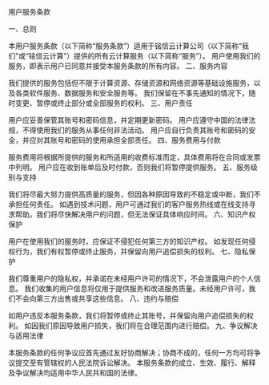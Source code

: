 用户服务条款

一、总则

本用户服务条款（以下简称“服务条款”）适用于铭信云计算公司（以下简称“我们”或“铭信云计算”）提供的所有云计算服务（以下简称“服务”）。
用户使用我们的服务，即表示用户已同意并接受本服务条款的所有内容。
二、服务内容

我们提供的服务包括但不限于计算资源、存储资源和网络资源等基础设施服务，以及各类软件服务、数据服务和安全服务等。
我们保留在不事先通知的情况下，随时变更、暂停或终止部分或全部服务的权利。
三、用户责任

用户应妥善保管其账号和密码信息，并定期更新密码。
用户应遵守中国的法律法规，不得使用我们的服务从事任何非法活动。
用户应自行负责其账号和密码的安全，并应对其账号和密码的使用承担全部责任。
四、服务费用与付款

服务费用将根据所提供的服务和所适用的收费标准而定，具体费用将在合同或发票中列明。
用户应在收到账单后及时付款，否则我们将暂停提供服务。
五、服务级别与支持

我们将尽最大努力提供高质量的服务，但因各种原因导致的不稳定或中断，我们不承担任何责任。
如遇到技术问题，用户可通过我们的客户服务热线或在线支持寻求帮助。我们将尽快解决用户的问题，但无法保证具体响应时间。
六、知识产权保护

用户在使用我们的服务时，应保证不侵犯任何第三方的知识产权。
如发现任何侵权行为，我们有权暂停或终止服务，并保留向用户追偿损失的权利。
七、隐私保护

我们尊重用户的隐私权，并承诺在未经用户许可的情况下，不会泄露用户的个人信息。
我们收集的用户信息将仅用于提供服务和改进服务质量。未经用户许可，我们不会向第三方出售或共享这些信息。
八、违约与赔偿

如用户违反本服务条款，我们将暂停或终止其账号，并保留向用户追偿损失的权利。
如因我们原因导致用户损失，我们将在合理范围内进行赔偿。
九、争议解决与适用法律

本服务条款的任何争议应首先通过友好协商解决；协商不成的，任何一方均可将争议提交至有管辖权的人民法院诉讼解决。
本服务条款的成立、生效、履行、解释及争议解决均适用中华人民共和国的法律。